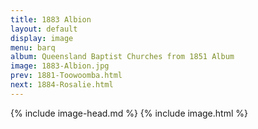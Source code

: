 ```yaml
---
title: 1883 Albion
layout: default
display: image
menu: barq
album: Queensland Baptist Churches from 1851 Album
image: 1883-Albion.jpg
prev: 1881-Toowoomba.html
next: 1884-Rosalie.html
---
```

{% include image-head.md %}
{% include image.html %}